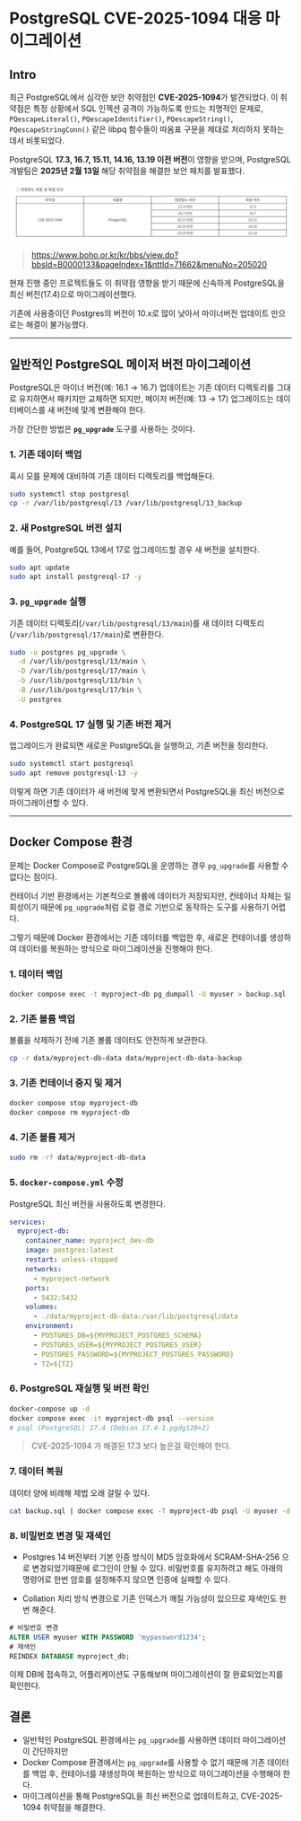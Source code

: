 # PostgreSQL CVE-2025-1094 대응 마이그레이션

## Intro

최근 PostgreSQL에서 심각한 보안 취약점인 **CVE-2025-1094**가 발견되었다. 이 취약점은 특정 상황에서 SQL 인젝션 공격이 가능하도록 만드는 치명적인 문제로, `PQescapeLiteral()`, `PQescapeIdentifier()`, `PQescapeString()`, `PQescapeStringConn()` 같은 libpq 함수들이 따옴표 구문을 제대로 처리하지 못하는 데서 비롯되었다.

PostgreSQL **17.3, 16.7, 15.11, 14.16, 13.19 이전 버전**이 영향을 받으며, PostgreSQL 개발팀은 **2025년 2월 13일** 해당 취약점을 해결한 보안 패치를 발표했다.

![image-20250224151635863](https://raw.githubusercontent.com/ShanePark/mdblog/main/backend/db/postgres/postgres-migration.assets/1.webp)

> https://www.boho.or.kr/kr/bbs/view.do?bbsId=B0000133&pageIndex=1&nttId=71662&menuNo=205020

현재 진행 중인 프로젝트들도 이 취약점 영향을 받기 때문에 신속하게 PostgreSQL을 최신 버전(17.4)으로 마이그레이션했다.

기존에 사용중이던 Postgres의 버전이 10.x로 많이 낮아서 마이너버전 업데이트 만으로는 해결이 불가능했다.

------

## 일반적인 PostgreSQL 메이저 버전 마이그레이션

PostgreSQL은 마이너 버전(예: 16.1 → 16.7) 업데이트는 기존 데이터 디렉토리를 그대로 유지하면서 패키지만 교체하면 되지만, 메이저 버전(예: 13 → 17) 업그레이드는 데이터베이스를 새 버전에 맞게 변환해야 한다.

가장 간단한 방법은 **`pg_upgrade`** 도구를 사용하는 것이다.

### 1. 기존 데이터 백업

혹시 모를 문제에 대비하여 기존 데이터 디렉토리를 백업해둔다.

```bash
sudo systemctl stop postgresql
cp -r /var/lib/postgresql/13 /var/lib/postgresql/13_backup
```

### 2. 새 PostgreSQL 버전 설치

예를 들어, PostgreSQL 13에서 17로 업그레이드할 경우 새 버전을 설치한다.

```bash
sudo apt update
sudo apt install postgresql-17 -y
```

### 3. `pg_upgrade` 실행

기존 데이터 디렉토리(`/var/lib/postgresql/13/main`)를 새 데이터 디렉토리(`/var/lib/postgresql/17/main`)로 변환한다.

```bash
sudo -u postgres pg_upgrade \
  -d /var/lib/postgresql/13/main \
  -D /var/lib/postgresql/17/main \
  -b /usr/lib/postgresql/13/bin \
  -B /usr/lib/postgresql/17/bin \
  -U postgres
```

### 4. PostgreSQL 17 실행 및 기존 버전 제거

업그레이드가 완료되면 새로운 PostgreSQL을 실행하고, 기존 버전을 정리한다.

```bash
sudo systemctl start postgresql
sudo apt remove postgresql-13 -y
```

이렇게 하면 기존 데이터가 새 버전에 맞게 변환되면서 PostgreSQL을 최신 버전으로 마이그레이션할 수 있다.

------

## Docker Compose 환경

문제는 Docker Compose로 PostgreSQL을 운영하는 경우 `pg_upgrade`를 사용할 수 없다는 점이다.

컨테이너 기반 환경에서는 기본적으로 볼륨에 데이터가 저장되지만, 컨테이너 자체는 일회성이기 때문에 `pg_upgrade`처럼 로컬 경로 기반으로 동작하는 도구를 사용하기 어렵다.

그렇기 때문에 Docker 환경에서는 기존 데이터를 백업한 후, 새로운 컨테이너를 생성하여 데이터를 복원하는 방식으로 마이그레이션을 진행해야 한다.

### 1. 데이터 백업

```bash
docker compose exec -t myproject-db pg_dumpall -U myuser > backup.sql
```

### 2. 기존 볼륨 백업

볼륨을 삭제하기 전에 기존 볼륨 데이터도 안전하게 보관한다.

```bash
cp -r data/myproject-db-data data/myproject-db-data-backup
```

### 3. 기존 컨테이너 중지 및 제거

```bash
docker compose stop myproject-db
docker compose rm myproject-db
```

### 4. 기존 볼륨 제거

```bash
sudo rm -rf data/myproject-db-data
```

### 5. `docker-compose.yml` 수정

PostgreSQL 최신 버전을 사용하도록 변경한다.

```yaml
services:
  myproject-db:
    container_name: myproject_dev-db
    image: postgres:latest
    restart: unless-stopped
    networks:
      - myproject-network
    ports:
      - 5432:5432
    volumes:
      - ./data/myproject-db-data:/var/lib/postgresql/data
    environment:
      - POSTGRES_DB=${MYPROJECT_POSTGRES_SCHEMA}
      - POSTGRES_USER=${MYPROJECT_POSTGRES_USER}
      - POSTGRES_PASSWORD=${MYPROJECT_POSTGRES_PASSWORD}
      - TZ=${TZ}
```

### 6. PostgreSQL 재실행 및 버전 확인

```bash
docker-compose up -d
docker compose exec -it myproject-db psql --version
# psql (PostgreSQL) 17.4 (Debian 17.4-1.pgdg120+2)
```

> CVE-2025-1094 가 해결된 17.3 보다 높은걸 확인해야 한다.

### 7. 데이터 복원

데이터 양에 비례해 제법 오래 걸릴 수 있다.

```bash
cat backup.sql | docker compose exec -T myproject-db psql -U myuser -d postgres
```

### 8. 비밀번호 변경 및 재색인

- Postgres 14 버전부터 기본 인증 방식이 MD5 암호화에서 SCRAM-SHA-256 으로 변경되었기때문에 로그인이 안될 수 있다. 비밀번호를 유지하려고 해도 아래의 명령어로 한번 암호를 설정해주지 않으면 인증에 실패할 수 있다.

- Collation 처리 방식 변경으로 기존 인덱스가 깨질 가능성이 있으므로 재색인도 한번 해준다.

```sql
# 비밀번호 변경
ALTER USER myuser WITH PASSWORD 'mypassword1234';
# 재색인
REINDEX DATABASE myproject_db;
```

이제 DB에 접속하고, 어플리케이션도 구동해보며 마이그레이션이 잘 완료되었는지를 확인한다.

## 결론

- 일반적인 PostgreSQL 환경에서는 `pg_upgrade`를 사용하면 데이터 마이그레이션이 간단하지만
- Docker Compose 환경에서는 `pg_upgrade`를 사용할 수 없기 때문에 기존 데이터를 백업 후, 컨테이너를 재생성하여 복원하는 방식으로 마이그레이션을 수행해야 한다.
- 마이그레이션을 통해 PostgreSQL을 최신 버전으로 업데이트하고, CVE-2025-1094 취약점을 해결한다.
